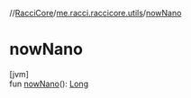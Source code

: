 //[RacciCore](../../index.md)/[me.racci.raccicore.utils](index.md)/[nowNano](now-nano.md)

# nowNano

[jvm]\
fun [nowNano](now-nano.md)(): [Long](https://kotlinlang.org/api/latest/jvm/stdlib/kotlin/-long/index.html)
